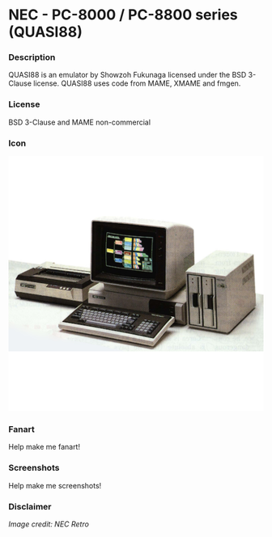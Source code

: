 # NEC - PC-8000 / PC-8800 series (QUASI88)

### Description

QUASI88 is an emulator by Showzoh Fukunaga licensed under the BSD 3-Clause license. QUASI88 uses code from MAME, XMAME and fmgen.

### License

BSD 3-Clause and MAME non-commercial

### Icon

![NEC - PC-8000 / PC-8800 series (QUASI88) icon](game.libretro.quasi88/resources/icon.png)

### Fanart

Help make me fanart!

### Screenshots

Help make me screenshots!

### Disclaimer

*Image credit: NEC Retro*
